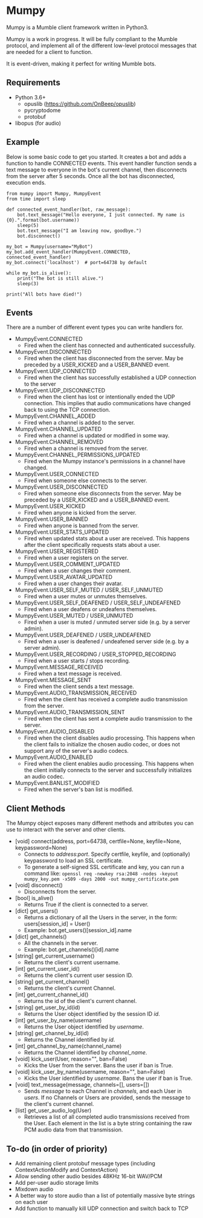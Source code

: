 # Mumpy

Mumpy is a Mumble client framework written in Python3.

Mumpy is a work in progress. It will be fully compliant to the Mumble protocol, and implement all of the different low-level protocol messages that are needed for a client to function.

It is event-driven, making it perfect for writing Mumble bots.

## Requirements

* Python 3.6+
    * opuslib (https://github.com/OnBeep/opuslib)
    * pycryptodome
    * protobuf
* libopus (for audio)

## Example

Below is some basic code to get you started. It creates a bot and adds a function to handle CONNECTED events. This event handler function sends a text message to everyone in the bot's current channel, then disconnects from the server after 5 seconds. Once all the bot has disconnected, execution ends.

    from mumpy import Mumpy, MumpyEvent
    from time import sleep
    
    def connected_event_handler(bot, raw_message):
        bot.text_message("Hello everyone, I just connected. My name is {0}.".format(bot.username))
        sleep(5)
        bot.text_message("I am leaving now, goodbye.")
        bot.disconnect()
    
    my_bot = Mumpy(username="MyBot")
    my_bot.add_event_handler(MumpyEvent.CONNECTED, connected_event_handler)
    my_bot.connect('localhost')  # port=64738 by default
    
    while my_bot.is_alive():
        print("The bot is still alive.")
        sleep(3)
    
    print("All bots have died!")

## Events

There are a number of different event types you can write handlers for.

* MumpyEvent.CONNECTED
    * Fired when the client has connected and authenticated successfully.
* MumpyEvent.DISCONNECTED
    * Fired when the client has disconnected from the server. May be preceded by a USER_KICKED and a USER_BANNED event.
* MumpyEvent.UDP_CONNECTED
    * Fired when the client has successfully established a UDP connection to the server
* MumpyEvent.UDP_DISCONNECTED
    * Fired when the client has lost or intentionally ended the UDP connection. This implies that audio communications have changed back to using the TCP connection.
* MumpyEvent.CHANNEL_ADDED
    * Fired when a channel is added to the server.
* MumpyEvent.CHANNEL_UPDATED
    * Fired when a channel is updated or modified in some way.
* MumpyEvent.CHANNEL_REMOVED
    * Fired when a channel is removed from the server.
* MumpyEvent.CHANNEL_PERMISSIONS_UPDATED
    * Fired when the Mumpy instance's permissions in a channel have changed.
* MumpyEvent.USER_CONNECTED
    * Fired when someone else connects to the server.
* MumpyEvent.USER_DISCONNECTED
    * Fired when someone else disconnects from the server. May be preceded by a USER_KICKED and a USER_BANNED event.
* MumpyEvent.USER_KICKED
    * Fired when anyone is kicked from the server.
* MumpyEvent.USER_BANNED
    * Fired when anyone is banned from the server.
* MumpyEvent.USER_STATS_UPDATED
    * Fired when updated stats about a user are received. This happens after the client specifically requests stats about a user.
* MumpyEvent.USER_REGISTERED
    * Fired when a user registers on the server.
* MumpyEvent.USER_COMMENT_UPDATED
    * Fired when a user changes their comment.
* MumpyEvent.USER_AVATAR_UPDATED
    * Fired when a user changes their avatar.
* MumpyEvent.USER_SELF_MUTED / USER_SELF_UNMUTED
    * Fired when a user mutes or unmutes themselves.
* MumpyEvent.USER_SELF_DEAFENED / USER_SELF_UNDEAFENED
    * Fired when a user deafens or undeafens themselves.
* MumpyEvent.USER_MUTED / USER_UNMUTED
    * Fired when a user is muted / unmuted server side (e.g. by a server admin).
* MumpyEvent.USER_DEAFENED / USER_UNDEAFENED
    * Fired when a user is deafened / undeafened server side (e.g. by a server admin).
* MumpyEvent.USER_RECORDING / USER_STOPPED_RECORDING
    * Fired when a user starts / stops recording.
* MumpyEvent.MESSAGE_RECEIVED
    * Fired when a text message is received.
* MumpyEvent.MESSAGE_SENT
    * Fired when the client sends a text message.
* MumpyEvent.AUDIO_TRANSMISSION_RECEIVED
    * Fired when the client has received a complete audio transmission from the server.
* MumpyEvent.AUDIO_TRANSMISSION_SENT
    * Fired when the client has sent a complete audio transmission to the server.
* MumpyEvent.AUDIO_DISABLED
    * Fired when the client disables audio processing. This happens when the client fails to initialize the chosen audio codec, or does not support any of the server's audio codecs.
* MumpyEvent.AUDIO_ENABLED
    * Fired when the client enables audio processing. This happens when the client initially connects to the server and successfully initializes an audio codec.
* MumpyEvent.BANLIST_MODIFIED
    * Fired when the server's ban list is modified.

## Client Methods

The Mumpy object exposes many different methods and attributes you can use to interact with the server and other clients.

* [void] connect(address, port=64738, certfile=None, keyfile=None, keypassword=None)
    * Connects to _address_:_port_. Specify certfile, keyfile, and (optionally) keypassword to load an SSL certificate. 
    * To generate a self-signed SSL certificate and key, you can run a command like: 
      `openssl req -newkey rsa:2048 -nodes -keyout mumpy_key.pem -x509 -days 2000 -out mumpy_certificate.pem`
* [void] disconnect()
    * Disconnects from the server.
* [bool] is_alive()
    * Returns True if the client is connected to a server.
* [dict] get_users()
    * Returns a dictionary of all the Users in the server, in the form: users[session_id] = User()
    * Example: bot.get_users()[session_id].name
* [dict] get_channels()
    * All the channels in the server.
    * Example: bot.get_channels()[id].name
* [string] get_current_username()
    * Returns the client's current username.
* [int] get_current_user_id()
    * Returns the client's current user session ID.
* [string] get_current_channel()
    * Returns the client's current Channel.
* [int] get_current_channel_id()
    * Returns the id of the client's current channel.
* [string] get_user_by_id(id)
    * Returns the User object identified by the session ID _id_.
* [int] get_user_by_name(username)
    * Returns the User object identified by _username_.
* [string] get_channel_by_id(id)
    * Returns the Channel identified by _id_.
* [int] get_channel_by_name(channel_name)
    * Returns the Channel identified by _channel_name_.
* [void] kick_user(User, reason="", ban=False)
    * Kicks the User from the server. Bans the user if ban is True.
* [void] kick_user_by_name(username, reason="", ban=False)
    * Kicks the User identified by _username_. Bans the user if ban is True.
* [void] text_message(message, channels=[], users=[])
    * Sends _message_ to each Channel in _channels_, and each User in _users_. If no Channels or Users are provided, sends the message to the client's current channel.
* [list] get_user_audio_log(User)
    * Retrieves a list of all completed audio transmissions received from the User. Each element in the list is a byte string containing the raw PCM audio data from that transmission.

## To-do (in order of priority)

* Add remaining client protobuf message types (including ContextActionModify and ContextAction)
* Allow sending other audio besides 48KHz 16-bit WAV/PCM
* Add per-user audio storage limits
* Mixdown audio
* A better way to store audio than a list of potentially massive byte strings on each user
* Add function to manually kill UDP connection and switch back to TCP
